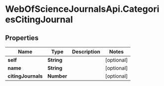 # WebOfScienceJournalsApi.CategoriesCitingJournal

## Properties

Name | Type | Description | Notes
------------ | ------------- | ------------- | -------------
**self** | **String** |  | [optional] 
**name** | **String** |  | [optional] 
**citingJournals** | **Number** |  | [optional] 


